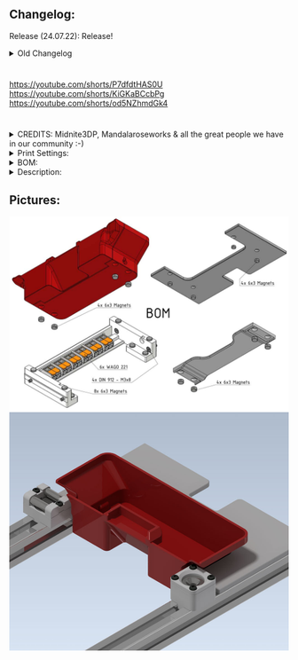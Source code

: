 ## Changelog:
Release (24.07.22): Release!
<details>
  <summary>
    Old Changelog
  </summary>
- Nothing yet.
</details>

#
https://youtube.com/shorts/P7dfdtHAS0U
https://youtube.com/shorts/KiGKaBCcbPg
https://youtube.com/shorts/od5NZhmdGk4

#

#

<details>
  <summary>
    CREDITS: Midnite3DP, Mandalaroseworks & all the great people we have in our community :-)
  </summary>
* Midnite3DP: <a href="https://github.com/Midnite3DP/voron-bedpan">Original Bedpan</a>, Thank you very much for the Idea!!! It's basically his work just with a lot modifications, cableholder and a new bucket :-)<br>
* Mandalaroseworks: Thanks guys for making that amazing Kinematic Mount! Without you, this won't be possible!<br>
* Community: Feelingwise discord is a Place filled with only nice and always helpful People! A special thanks to all of them, i personally just love everyone there!<br>
</details>

<details>
  <summary>
    Print Settings:
  </summary>
- Default Voron settings, correct orientation, no supports needed!<br>
</details>

<details>
  <summary>
    BOM:
  </summary>
- 20x 6x3 Magnets!<br>
- 4x M3x8 SHCS - DIN 912<br>
- 6x WAGO 221<br>
</details>

<details>
  <summary>
    Description:
  </summary>
Get the Power of your Kinematics mount! Easy removable and mountable bed and Bucket!<br>
There is not much to say, watch simply the Video!<br>
</details>

## Pictures:
![](./Images/BOM.jpg)
![](./Images/1.jpg)
